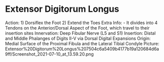 # Extensor Digitorum Longus

Action: 1) Dorsiflex the Foot                            2) Extend the Toes
Extra Info: - It divides into 4 Tendons on the Anterior/Dorsal Aspect of the Foot, which travel to their insertion sites
Innervation: Deep Fibular Nerve (L5 and S1)
Insertion: Distal and Middle Phalanges of Digits II-V via Dorsal Digital Expansions
Origin: Medial Surface of the Proximal Fibula and the Lateral Tibial Condyle
Picture: Extensor%20Digitorum%20Longus%207504c6a5409b4177b19a120684d6a9ff/Screenshot_2021-07-10_at_13.59.20.png